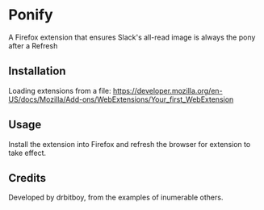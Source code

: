 # Ponify
A Firefox extension that ensures Slack's all-read image is always the pony after a Refresh

## Installation
Loading extensions from a file:
https://developer.mozilla.org/en-US/docs/Mozilla/Add-ons/WebExtensions/Your_first_WebExtension

## Usage
Install the extension into Firefox and refresh the browser for extension to take effect.

## Credits
Developed by drbitboy, from the examples of inumerable others.

